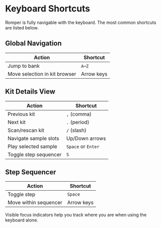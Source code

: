 <!-- 
layout: default
-->

# Keyboard Shortcuts

Romper is fully navigable with the keyboard. The most common shortcuts are listed below.

## Global Navigation

| Action                        | Shortcut   |
| ----------------------------- | ---------- |
| Jump to bank                  | `A`–`Z`    |
| Move selection in kit browser | Arrow keys |

## Kit Details View

| Action                | Shortcut           |
| --------------------- | ------------------ |
| Previous kit          | `,` (comma)        |
| Next kit              | `.` (period)       |
| Scan/rescan kit       | `/` (slash)        |
| Navigate sample slots | Up/Down arrows     |
| Play selected sample  | `Space` or `Enter` |
| Toggle step sequencer | `S`                |

## Step Sequencer

| Action                | Shortcut   |
| --------------------- | ---------- |
| Toggle step           | `Space`    |
| Move within sequencer | Arrow keys |

Visible focus indicators help you track where you are when using the keyboard alone.
